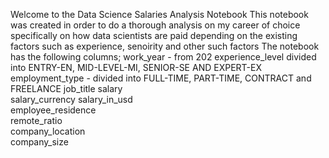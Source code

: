 Welcome to the Data Science Salaries Analysis Notebook
This notebook was created in order to do a thorough analysis on my career of choice specifically on how data scientists are paid depending on the existing factors such as experience, senoirity 
and other such factors
The notebook has the following columns;
work_year  - from 202
experience_level	divided into ENTRY-EN, MID-LEVEL-MI, SENIOR-SE AND EXPERT-EX
employment_type	- divided into FULL-TIME, PART-TIME, CONTRACT and FREELANCE
job_title	salary	
salary_currency	
salary_in_usd	
employee_residence	
remote_ratio	
company_location	
company_size
